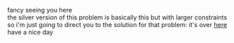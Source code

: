 fancy seeing you here  
the silver version of this problem is basically this but with larger constraints  
so i'm just going to direct you to the solution for that problem:
it's over [here](../silver/infiniteBales/perimeter_pain.cpp)  
have a nice day
